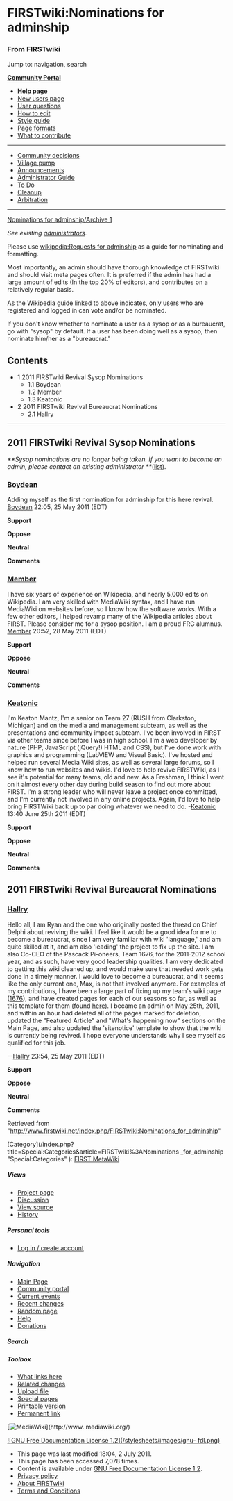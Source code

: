 
# FIRSTwiki:Nominations for adminship

### From FIRSTwiki

Jump to: navigation, search

**[Community Portal](/index.php/FIRSTwiki:Community_portal "FIRSTwiki:Community portal" )**

  * **[Help page](/index.php/FIRSTwiki:Help "FIRSTwiki:Help" )**
  * [New users page](/index.php/FIRSTwiki:New_users_page "FIRSTwiki:New users page" )
  * [User questions](/index.php/FIRSTwiki:User_questions "FIRSTwiki:User questions" )
  * [How to edit](/index.php/FIRSTwiki:How_does_one_edit_a_page "FIRSTwiki:How does one edit a page" )
  * [Style guide](/index.php/FIRSTwiki:Style_guide "FIRSTwiki:Style guide" )
  * [Page formats](/index.php/FIRSTwiki:Page_formats "FIRSTwiki:Page formats" )
  * [What to contribute](/index.php/FIRSTwiki:What_to_contribute "FIRSTwiki:What to contribute" )

* * *

  * [Community decisions](/index.php/FIRSTwiki:Community_decisions "FIRSTwiki:Community decisions" )
  * [Village pump](/index.php/FIRSTwiki:Village_pump "FIRSTwiki:Village pump" )
  * [Announcements](/index.php/FIRSTwiki:Announcements "FIRSTwiki:Announcements" )
  * [Administrator Guide](/index.php/FIRSTwiki:Guide_for_administrators "FIRSTwiki:Guide for administrators" )
  * [To Do](/index.php/FIRSTwiki:To_Do "FIRSTwiki:To Do" )
  * [Cleanup](/index.php/FIRSTwiki:Cleanup "FIRSTwiki:Cleanup" )
  * [Arbitration](/index.php/FIRSTwiki:Arbitration "FIRSTwiki:Arbitration" )  
---  
[Nominations for adminship/Archive
1](/index.php/FIRSTwiki:Nominations_for_adminship/Archive_1
"FIRSTwiki:Nominations for adminship/Archive 1" )

_See existing [administrators](/index.php/FIRSTwiki:Administrators
"FIRSTwiki:Administrators" )._

Please use [wikipedia:Requests for
adminship](http://www.wikipedia.org/wiki/wikipedia:Requests_for_adminship
"wikipedia:wikipedia:Requests_for_adminship" ) as a guide for nominating and
formatting.

Most importantly, an admin should have thorough knowledge of FIRSTwiki and
should visit meta pages often. It is preferred if the admin has had a large
amount of edits (In the top 20% of editors), and contributes on a relatively
regular basis.

As the Wikipedia guide linked to above indicates, only users who are
registered and logged in can vote and/or be nominated.

If you don't know whether to nominate a user as a sysop or as a bureaucrat, go
with "sysop" by default. If a user has been doing well as a sysop, then
nominate him/her as a "bureaucrat."

## Contents

  * 1 2011 FIRSTwiki Revival Sysop Nominations
    * 1.1 Boydean
    * 1.2 Member
    * 1.3 Keatonic
  * 2 2011 FIRSTwiki Revival Bureaucrat Nominations
    * 2.1 Hallry  
---  
  
## 2011 FIRSTwiki Revival Sysop Nominations

_**Sysop nominations are no longer being taken. If you want to become an
admin, please contact an existing administrator
**_([list](http://firstwiki.net/index.php/Special:Listusers/sysop/
"http://firstwiki.net/index.php/Special:Listusers/sysop/" )).

###  [Boydean](/index.php/User:Boydean "User:Boydean" )

Adding myself as the first nomination for adminship for this here revival.
[Boydean](/index.php/User:Boydean "User:Boydean" ) 22:05, 25 May 2011 (EDT)

**Support**

**Oppose**

**Neutral**

**Comments**

###  [Member](/index.php/User:Member "User:Member" )

I have six years of experience on Wikipedia, and nearly 5,000 edits on
Wikipedia. I am very skilled with MediaWiki syntax, and I have run MediaWiki
on websites before, so I know how the software works. With a few other
editors, I helped revamp many of the Wikipedia articles about FIRST. Please
consider me for a sysop position. I am a proud FRC alumnus.
[Member](/index.php/User:Member "User:Member" ) 20:52, 28 May 2011 (EDT)

**Support**

**Oppose**

**Neutral**

**Comments**

###  [Keatonic](/index.php/User:Keatonic "User:Keatonic" )

I'm Keaton Mantz, I'm a senior on Team 27 (RUSH from Clarkston, Michigan) and
on the media and management subteam, as well as the presentations and
community impact subteam. I've been involved in FIRST via other teams since
before I was in high school. I'm a web developer by nature (PHP, JavaScript
(jQuery!) HTML and CSS), but I've done work with graphics and programming
(LabVIEW and Visual Basic). I've hosted and helped run several Media Wiki
sites, as well as several large forums, so I know how to run websites and
wikis. I'd love to help revive FIRSTWiki, as I see it's potential for many
teams, old and new. As a Freshman, I think I went on it almost every other day
during build season to find out more about FIRST. I'm a strong leader who will
never leave a project once committed, and I'm currently not involved in any
online projects. Again, I'd love to help bring FIRSTWiki back up to par doing
whatever we need to do. -[Keatonic](/index.php/User:Keatonic "User:Keatonic" )
13:40 June 25th 2011 (EDT)

**Support**

**Oppose**

**Neutral**

**Comments**

## 2011 FIRSTwiki Revival Bureaucrat Nominations

###  [Hallry](/index.php/User:Hallry "User:Hallry" )

Hello all, I am Ryan and the one who originally posted the thread on Chief
Delphi about reviving the wiki. I feel like it would be a good idea for me to
become a bureaucrat, since I am very familiar with wiki 'language,' and am
quite skilled at it, and am also 'leading' the project to fix up the site. I
am also Co-CEO of the Pascack Pi-oneers, Team 1676, for the 2011-2012 school
year, and as such, have very good leadership qualities. I am very dedicated to
getting this wiki cleaned up, and would make sure that needed work gets done
in a timely manner. I would love to become a bureaucrat, and it seems like the
only current one, Max, is not that involved anymore. For examples of my
contributions, I have been a large part of fixing up my team's wiki page
([1676](/index.php/1676 "1676" )), and have created pages for each of our
seasons so far, as well as this template for them (found
[here](/index.php/Template:Toc/1676 "Template:Toc/1676" )). I became an admin
on May 25th, 2011, and within an hour had deleted all of the pages marked for
deletion, updated the "Featured Article" and "What's happening now" sections
on the Main Page, and also updated the 'sitenotice' template to show that the
wiki is currently being revived. I hope everyone understands why I see myself
as qualified for this job.

\--[Hallry](/index.php/User:Hallry "User:Hallry" ) 23:54, 25 May 2011 (EDT)

**Support**

**Oppose**

**Neutral**

**Comments**

Retrieved from
"<http://www.firstwiki.net/index.php/FIRSTwiki:Nominations_for_adminship>"

[Category](/index.php?title=Special:Categories&article=FIRSTwiki%3ANominations
_for_adminship "Special:Categories" ): [FIRST
MetaWiki](/index.php/Category:FIRST_MetaWiki "Category:FIRST MetaWiki" )

##### Views

  * [Project page](/index.php/FIRSTwiki:Nominations_for_adminship)
  * [Discussion](/index.php/FIRSTwiki_talk:Nominations_for_adminship)
  * [View source](/index.php?title=FIRSTwiki:Nominations_for_adminship&action=edit)
  * [History](/index.php?title=FIRSTwiki:Nominations_for_adminship&action=history)

##### Personal tools

  * [Log in / create account](/index.php?title=Special:Userlogin&returnto=FIRSTwiki:Nominations_for_adminship)

[](/index.php/Main_Page "Main Page" )

##### Navigation

  * [Main Page](/index.php/Main_Page)
  * [Community portal](/index.php/FIRSTwiki:Community_portal)
  * [Current events](/index.php/Current_events)
  * [Recent changes](/index.php/Special:Recentchanges)
  * [Random page](/index.php/Special:Random)
  * [Help](/index.php/FIRSTwiki:Help)
  * [Donations](/index.php/FIRSTwiki:Site_support)

##### Search



##### Toolbox

  * [What links here](/index.php/Special:Whatlinkshere/FIRSTwiki:Nominations_for_adminship)
  * [Related changes](/index.php/Special:Recentchangeslinked/FIRSTwiki:Nominations_for_adminship)
  * [Upload file](/index.php/Special:Upload)
  * [Special pages](/index.php/Special:Specialpages)
  * [Printable version](/index.php?title=FIRSTwiki:Nominations_for_adminship&printable=yes)
  * [Permanent link](/index.php?title=FIRSTwiki:Nominations_for_adminship&oldid=80723)

[![MediaWiki](/skins/common/images/poweredby_mediawiki_88x31.png)](http://www.
mediawiki.org/)

[![GNU Free Documentation License 1.2](/stylesheets/images/gnu-
fdl.png)](http://www.gnu.org/copyleft/fdl.html)

  * This page was last modified 18:04, 2 July 2011.
  * This page has been accessed 7,078 times.
  * Content is available under [GNU Free Documentation License 1.2](http://www.gnu.org/copyleft/fdl.html "http://www.gnu.org/copyleft/fdl.html" ).
  * [Privacy policy](/index.php/FIRSTwiki:Privacy_policy "FIRSTwiki:Privacy policy" )
  * [About FIRSTwiki](/index.php/FIRSTwiki:About "FIRSTwiki:About" )
  * [Terms and Conditions](/index.php/FIRSTwiki:Terms_and_conditions "FIRSTwiki:Terms and conditions" )

